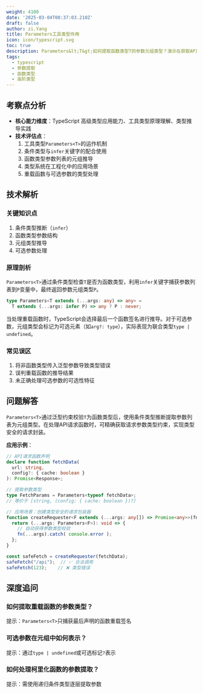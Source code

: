 ```yaml
---
weight: 4100
date: '2025-03-04T08:37:03.210Z'
draft: false
author: zi.Yang
title: Parameters工具类型作用
icon: icon/typescript.svg
toc: true
description: Parameters&lt;T&gt;如何提取函数类型T的参数元组类型？演示在获取API请求函数参数类型时的应用
tags:
  - typescript
  - 参数提取
  - 函数类型
  - 高阶类型
---
```


## 考察点分析

- **核心能力维度**：TypeScript 高级类型应用能力、工具类型原理理解、类型推导实践
- **技术评估点**：
  1. 工具类型`Parameters<T>`的运作机制
  2. 条件类型与`infer`关键字的配合使用
  3. 函数类型参数列表的元组推导
  4. 类型系统在工程化中的应用场景
  5. 重载函数与可选参数的类型处理

## 技术解析

### 关键知识点
1. 条件类型推断（`infer`）
2. 函数类型参数结构
3. 元组类型推导
4. 可选参数处理

### 原理剖析
`Parameters<T>`通过条件类型检查`T`是否为函数类型，利用`infer`关键字捕获参数列表到`P`变量中，最终返回参数元组类型`P`。

```typescript
type Parameters<T extends (...args: any) => any> = 
  T extends (...args: infer P) => any ? P : never;
```

当处理重载函数时，TypeScript会选择最后一个函数签名进行推导。对于可选参数，元组类型会标记为可选元素（如`arg?: type`），实际表现为联合类型`type | undefined`。

### 常见误区
1. 将非函数类型传入泛型参数导致类型错误
2. 误判重载函数的推导结果
3. 未正确处理可选参数的可选性特征

## 问题解答

`Parameters<T>`通过泛型约束校验`T`为函数类型后，使用条件类型推断提取参数列表为元组类型。在处理API请求函数时，可精确获取请求参数类型约束，实现类型安全的请求封装。

**应用示例**：
```typescript
// API请求函数声明
declare function fetchData(
  url: string,
  config?: { cache: boolean }
): Promise<Response>;

// 提取参数类型
type FetchParams = Parameters<typeof fetchData>;  
// 等价于 [string, (config: { cache: boolean })?]

// 应用场景：创建类型安全的请求包装器
function createRequester<F extends (...args: any[]) => Promise<any>>(fn: F) {
  return (...args: Parameters<F>): void => {
    // 自动获得参数类型校验
    fn(...args).catch( console.error );
  };
}

const safeFetch = createRequester(fetchData);
safeFetch("/api");  // ✅ 合法调用
safeFetch(123);    // ❌ 类型错误
```

## 深度追问

### 如何提取重载函数的参数类型？
提示：`Parameters<T>`只捕获最后声明的函数重载签名

### 可选参数在元组中如何表示？
提示：通过`type | undefined`或可选标记`?`表示

### 如何处理柯里化函数的参数提取？
提示：需使用递归条件类型逐层提取参数